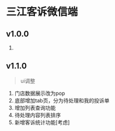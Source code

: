 # 三江客诉微信端
## v1.0.0
1. 
## v1.1.0
> ui调整
1. 门店数据展示改为pop
2. 底部增加tab页，分为待处理和我的投诉单
3. 增加列表查询功能
4. 待处理内容列表排序
5. 新增客诉统计功能[考虑]
